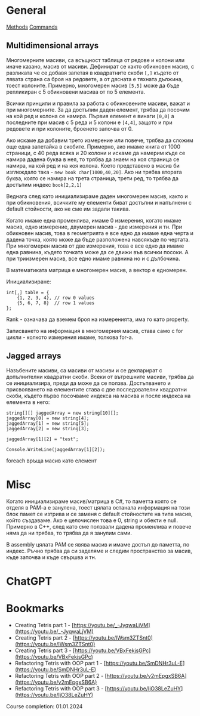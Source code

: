 # General
[Methods](01%20Methods.md#Multidimensional%20Arrays)
[Commands](02%20Commands.md#Multidimensional%20Arrays.)
## Multidimensional arrays
Многомерните масиви, са всъщност таблица от редове и колони или иначе казано, масив от масиви.
Дефинират се както обикновен масив, с разликата че се добавя запетая в квадратните скоби `[,]` където от лявата страна са броя на редовете, а от дясната е тяхната дължина, тоест колоните. Примерно, многомерен масив `[5,5]` може да бъде репликиран с 5 обикновени масива от по 5 елемента.

Всички принципи и правила за работа с обикновените масиви, важат и при многомерните. За да достъпим даден елемент, трябва да посочим на кой ред и колона се намира. Първия елемент е винаги `[0,0]` а последните при масив с 5 реда и 5 колони е `[4,4]`, защото и при редовете и при колоните, броенето започва от 0.

Ако искаме да добавим трето измерение или повече, трябва да сложим още една запетайка в скобите. Примерно, ако имаме книга от 1000 страници, с 40 реда всяка и 20 колони и искаме да намерим къде се намира дадена буква в нея, то трябва да знаем на коя страница се намира, на кой ред и на коя колона. Което представено в масив би изглеждало така - `new book char[1000,40,20]`. Ако ни трябва втората буква, която се намира на трета страница, трети ред, то трябва да достъпим индекс `book[2,2,1]`

Веднага след като инициализираме даден многомерен масив, както и при обикновения, всичките му елементи биват достъпни и напълнени с default стойности, ако не сме им задали такива.

Когато имаме една променлива, имаме 0 измерения, когато имаме масив, едно измерение, двумерен масив - две измерения и тн. При обикновен масив, това в геометрията е все едно да имаме една черта и дадена точка, която може да бъде разположена навсякъде по чертата. При многомерен масив от две измерения, това е все едно да имаме една равнина, където точката може да се движи във всички посоки. А при триизмерен масив, все едно имаме равнина но и с дълбочина.

В математиката матрица е многомерен масив, а вектор е едномерен.

Инициализиране:
```
int[,] table = {
    {1, 2, 3, 4}, // row 0 values
    {5, 6, 7, 8}  // row 1 values
};
```

Rank - означава да вземем броя на измеренията, има го като property.

Записването на информация в многомерния масив, става само с for цикли - колкото измерения имаме, толкова for-a.
## Jagged arrays
Назъбените масиви, са масиви от масиви и се декларират с допълнителни квадратни скоби. Всеки от вътрешните масиви, трябва да се инициализира, преди да може да се ползва.
Достъпването и присвояването на елементите става с две последователни квадратни скоби, където първо посочваме индекса на масива и после индекса на елемента в него:
```
string[][] jaggedArray = new string[10][];
jaggedArray[0] = new string[4];
jaggedArray[1] = new string[5];
jaggedArray[2] = new string[3];

jaggedArray[1][2] = "test";

Console.WriteLine(jaggedArray[1][2]);
```

foreach връща масив като елемент
# Misc
Когато инициализираме масив/матрица в C#, то паметта която се отделя в РАМ-а е занулена, тоест цялата останала информация на този блок памет се изтрива и се заменя с default стойностите на типа масив, който създаваме. Ако е целочислен това е 0, string и обекти е null. Примерно в C++, след като сме ползвали дадена променлива и повече няма да ни трябва, то трябва да я занулим сами.

В assembly цялата РАМ се явява масив и имаме достъп до паметта, по индекс. Ръчно трябва да си заделяме и следим пространство за масив, къде започва и къде свършва и тн.
# ChatGPT

# Bookmarks 
- Creating Tetris part 1 - [https://youtu.be/_-JyqwaLjVM](https://youtu.be/_-JyqwaLjVM)
- Creating Tetris part 2 - [https://youtu.be/lWsm3ZTSnt0](https://youtu.be/lWsm3ZTSnt0)
- Creating Tetris part 3 - [https://youtu.be/VBxFekjsGPc](https://youtu.be/VBxFekjsGPc)
- Refactoring Tetris with OOP part 1 - [https://youtu.be/SmDNHr3uL-E](https://youtu.be/SmDNHr3uL-E)
- Refactoring Tetris with OOP part 2 - [https://youtu.be/v2mEpgxSB6A](https://youtu.be/v2mEpgxSB6A)
- Refactoring Tetris with OOP part 3 - [https://youtu.be/IjO38LeZuHY](https://youtu.be/IjO38LeZuHY)

Course completion: 01.01.2024